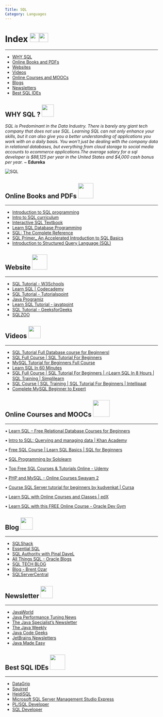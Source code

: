 ```yaml
---
Title: SQL
Category: Languages
---
```


# Index <img src="https://emoji.discord.st/emojis/89b79a58-64ae-449f-a034-9226d6466d7d.gif" width="30px"><img src="https://emoji.discord.st/emojis/89b79a58-64ae-449f-a034-9226d6466d7d.gif" width="30px">

--------
* [WHY SQL](#why-sql-?)
* [Online Books and PDFs](#online-books-and-pdfs)
* [Websites](#websites)
* [Videos](#videos)
* [Online Courses and MOOCs](#online-courses-and-moocs)
* [Blogs](#blogs)
* [Newsletters](#newsletter)
* [Best SQL IDEs](#best-sql-ides)

## WHY SQL ?      <img src="https://emoji.gg/assets/emoji/9012-tanukiquestion.gif" width="40px">
*SQL is Predominant in the Data Industry. There is barely any giant tech company that does not use SQL. Learning SQL can not only enhance your skills, but it can also give you a better understanding of applications you work with on a daily basis. You won't just be dealing with the company data in relational databases, but everything from cloud storage to social media accounts to ecommerce applications.The average salary for a sql developer is $88,125 per year in the United States and $4,000 cash bonus per year.* ~ **Edureka**

![SQL](https://encrypted-tbn0.gstatic.com/images?q=tbn:ANd9GcRU2VWEzLusCAwJxyYb3a9GPdrOnNUgv28TMQ&usqp=CAU)

## Online Books and PDFs <img src="https://emoji.gg/assets/emoji/2519_book_pages.gif" width="50px">
-------------------------
* [Introduction to SQL programming](https://www.google.com/url?sa=t&source=web&rct=j&url=https://www.halvorsen.blog/documents/tutorials/resources/Structured%2520Query%2520Language.pdf&ved=2ahUKEwjUgoO8od_1AhUPxzgGHXC6B8oQFnoECAQQAQ&usg=AOvVaw0PjAt8sF6PA6FH63ApyBI8)
* [Intro to SQL curriculum](https://docs.replit.com/teaching-curriculum/intro-sql)
* [Interactive SQL Textbook](http://www.sql-tutorial.ru/en/content.html)
* [Learn SQL Database Programming](https://static.packt-cdn.com/downloads/9781838984762_ColorImages.pdf)
* [SQL: The Complete Reference](http://160592857366.free.fr/joe/ebooks/ShareData/SQL%20-%20The%20Complete%20Reference.pdf)
* [SQL Primer_ An Accelerated Introduction to SQL Basics](https://pdfhost.io/v/rcSw9~Zz3_SQL_Primer__An_Accelerated_Introduction_to_SQL_Basics)
* [Introduction to
Structured Query
Language (SQL)](https://ncert.nic.in/textbook/pdf/keip108.pdf)

## Website <img src="https://emoji.gg/assets/emoji/GoogleChrome.png" width="50px">
------------
* [SQL Tutorial - W3Schools](https://www.w3schools.com/sql/) 
* [Learn SQL | Codecademy](https://www.codecademy.com/learn/learn-sql)
* [SQL Tutorial - Tutorialspoint](https://www.tutorialspoint.com/sql/index.htm)
* [Java Programiz](https://www.programiz.com/java-programming)
* [Learn SQL Tutorial - javatpoint](https://www.javatpoint.com/sql-tutorial)
* [SQL Tutorial - GeeksforGeeks](https://www.geeksforgeeks.org/sql-tutorial/)
* [SQLZOO](https://sqlzoo.net/wiki/SQL_Tutorial)



## Videos <img src="https://emoji.gg/assets/emoji/5382-youtube-animated.gif" width="40px">
---------
- [SQL Tutorial Full Database course for Beginnersl](https://youtu.be/HXV3zeQKqGY)
- [SQL Full Course | SQL Tutorial For Beginners](https://youtu.be/BPHAr4QGGVE)
- [MySQL Tutorial for Beginners Full Course](https://youtu.be/7S_tz1z_5bA)
- [Learn SQL In 60 Minutes](https://youtu.be/p3qvj9hO_Bo)
- [SQL Full Course | SQL Tutorial For Beginners | 🔥Learn SQL In 8 Hours | SQL Training | Simplilearn](https://youtu.be/AA7i2GcTGwU)
- [SQL Course | SQL Training | SQL Tutorial For Beginners | Intellipaat](https://youtu.be/LGTbdjoEBVM)
- [Complete MySQL Beginner to Expert](https://youtu.be/en6YPAgc6WM)


## Online Courses and MOOCs <img src="https://emoji.gg/assets/emoji/1640-do-not-disturb.gif" width="55px">
--------
• [Learn SQL – Free Relational Database Courses for Beginners](https://www.freecodecamp.org/news/learn-sql-free-relational-database-courses-for-beginners/)


• [Intro to SQL: Querying and managing data | Khan Academy](https://www.khanacademy.org/computing/computer-programming/sql)


• [Free SQL Course | Learn SQL Basics | SQL for Beginners](https://www.simplilearn.com/free-online-course-to-learn-sql-basics-skillup)


• [SQL Programming by Sololearn](https://www.sololearn.com/learning/1060)


• [Top Free SQL Courses & Tutorials Online - Udemy](https://www.udemy.com/topic/sql/free/)


• [PHP and MySQL - Online Courses Swayam 2](https://onlinecourses.swayam2.ac.in/aic20_sp32/preview)


• [Course SQL Server tutorial for beginners by kudvenkat | Cursa](https://cursa.app/en/course/sql-server-tutorial-for-beginners-by-kudvenkat)

• [Learn SQL with Online Courses and Classes | edX](https://www.edx.org/learn/sql)

• [ Learn SQL with this FREE Online Course - Oracle Dev Gym](https://devgym.oracle.com/pls/apex/dg/class/databases-for-developers-foundations.html)

## Blog <img src="https://cdn.freebiesupply.com/images/large/2x/blogger-logo-transparent.png" width="40px">
--------
* [SQLShack](https://www.sqlshack.com/l)
* [Essential SQL](https://www.essentialsql.com/blog/)
* [SQL Authority with Pinal DaveL](https://blog.sqlauthority.com/)
* [All Things SQL - Oracle Blogs](https://blogs.oracle.com/sql/)
* [SQL TECH BLOG](https://sqltechblog.com/)
* [Blog - Brent Ozar](https://www.brentozar.com/blog/)
* [SQLServerCentral](https://www.sqlservercentral.com/)

## Newsletter <img src="https://emoji.gg/assets/emoji/4925_blurpednewsletter.png" width="40px">
--------
- [JavaWorld](https://www.javaworld.com/newsletters/signup.html)
- [Java Performance Tuning News](http://www.javaperformancetuning.com/newsletter.shtml)
- [The Java Specialist’s Newsletter](https://www.javaspecialists.eu/archive/archive.jsp)
- [The Java Weekly](https://www.baeldung.com/java-web-weekly)
- [Java Code Geeks](https://www.javacodegeeks.com/2013/05/join-the-java-code-geeks-newsletter.html)
- [JetBrains Newsletters](https://www.jetbrains.com/resources/newsletters/)
- [Java Made Easy](https://www.java-made-easy.com/java-newsletter.html)

## Best SQL IDEs <img src="https://cdn.freebiesupply.com/logos/large/2x/datagrip-icon-logo-png-transparent.png" width="50px">
--------
* [DataGrip](https://www.jetbrains.com/datagrip/)
* [Squirrel](http://www.squirrelsql.org/)
* [HeidiSQL](https://www.heidisql.com/)
* [Microsoft SQL Server Management Studio Express](https://www.microsoft.com/en-in/download/details.aspx?id=8961)
* [PL/SQL Developer](https://www.allroundautomations.com/products/pl-sql-developer/)
* [SQL Developer](https://www.oracle.com/tools/downloads/sqldev-downloads.html)
